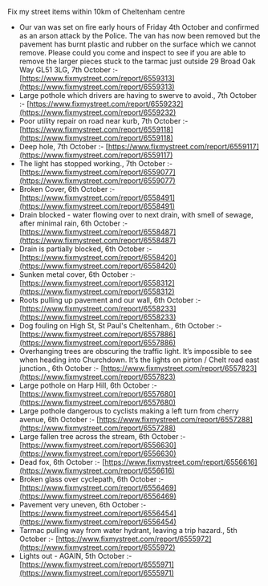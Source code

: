 Fix my street items within 10km of Cheltenham centre

<!-- fix_marker starts -->

- Our van was set on fire early hours of Friday 4th October and confirmed as an arson attack by the Police. The van has now been removed but the pavement has burnt plastic and rubber on the surface which we cannot remove. Please could you come and inspect to see if you are able to remove the larger pieces stuck to the tarmac just outside 29 Broad Oak Way GL51 3LG, 7th October :- [https://www.fixmystreet.com/report/6559313](https://www.fixmystreet.com/report/6559313)
- Large pothole which drivers are having to swerve to avoid., 7th October :- [https://www.fixmystreet.com/report/6559232](https://www.fixmystreet.com/report/6559232)
- Poor utility repair on road near kurb, 7th October :- [https://www.fixmystreet.com/report/6559118](https://www.fixmystreet.com/report/6559118)
- Deep hole, 7th October :- [https://www.fixmystreet.com/report/6559117](https://www.fixmystreet.com/report/6559117)
- The light has stopped working., 7th October :- [https://www.fixmystreet.com/report/6559077](https://www.fixmystreet.com/report/6559077)
- Broken Cover, 6th October :- [https://www.fixmystreet.com/report/6558491](https://www.fixmystreet.com/report/6558491)
- Drain blocked - water flowing over to next drain, with smell of sewage, after minimal rain, 6th October :- [https://www.fixmystreet.com/report/6558487](https://www.fixmystreet.com/report/6558487)
- Drain is partially blocked, 6th October :- [https://www.fixmystreet.com/report/6558420](https://www.fixmystreet.com/report/6558420)
- Sunken metal cover, 6th October :- [https://www.fixmystreet.com/report/6558312](https://www.fixmystreet.com/report/6558312)
- Roots pulling up pavement and our wall, 6th October :- [https://www.fixmystreet.com/report/6558233](https://www.fixmystreet.com/report/6558233)
- Dog fouling on High St, St Paul's Cheltenham., 6th October :- [https://www.fixmystreet.com/report/6557886](https://www.fixmystreet.com/report/6557886)
- Overhanging trees are obscuring the traffic light. It’s impossible to see when heading into Churchdown. It’s the lights on pirton / Chelt road east junction., 6th October :- [https://www.fixmystreet.com/report/6557823](https://www.fixmystreet.com/report/6557823)
- Large pothole on Harp Hill, 6th October :- [https://www.fixmystreet.com/report/6557680](https://www.fixmystreet.com/report/6557680)
- Large pothole dangerous to cyclists making a left turn from cherry avenue, 6th October :- [https://www.fixmystreet.com/report/6557288](https://www.fixmystreet.com/report/6557288)
- Large fallen tree across the stream, 6th October :- [https://www.fixmystreet.com/report/6556630](https://www.fixmystreet.com/report/6556630)
- Dead fox, 6th October :- [https://www.fixmystreet.com/report/6556616](https://www.fixmystreet.com/report/6556616)
- Broken glass over cyclepath, 6th October :- [https://www.fixmystreet.com/report/6556469](https://www.fixmystreet.com/report/6556469)
- Pavement very uneven, 6th October :- [https://www.fixmystreet.com/report/6556454](https://www.fixmystreet.com/report/6556454)
- Tarmac pulling way from water hydrant, leaving a trip hazard., 5th October :- [https://www.fixmystreet.com/report/6555972](https://www.fixmystreet.com/report/6555972)
- Lights out - AGAIN, 5th October :- [https://www.fixmystreet.com/report/6555971](https://www.fixmystreet.com/report/6555971)

<!-- fix_marker ends -->